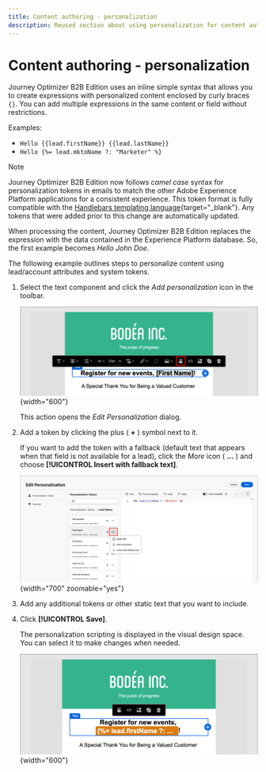 ```yaml
---
title: Content authoring - personalization
description: Reused section about using personalization for content authoring
---
```

# Content authoring - personalization

Journey Optimizer B2B Edition uses an inline simple syntax that allows you to create expressions with personalized content enclosed by curly braces `{}`. You can add multiple expressions in the same content or field without restrictions.

Examples:

* `Hello {{lead.firstName}} {{lead.lastName}}`
* `Hello {%= lead.mktoName ?: "Marketer" %}`

>[!NOTE]
>
>Journey Optimizer B2B Edition now follows _camel case_ syntax for personalization tokens in emails to match the other Adobe Experience Platform applications for a consistent experience. This token format is fully compatible with the [Handlebars templating language](https://handlebarsjs.com/guide/#what-is-handlebars){target="_blank"}. Any tokens that were added prior to this change are automatically updated.

When processing the content, Journey Optimizer B2B Edition replaces the expression with the data contained in the Experience Platform database. So, the first example becomes _Hello John Doe_.

The following example outlines steps to personalize content using lead/account attributes and system tokens.

1. Select the text component and click the _Add personalization_ icon in the toolbar.

   ![Click the Personalize icon](../assets/content-design-shared/visual-designer-personalize-icon.png){width="600"}

   This action opens the _Edit Personalization_ dialog.

1. Add a token by clicking the plus ( **+** ) symbol next to it.

   If you want to add the token with a fallback (default text that appears when that field is not available for a lead), click the _More_ icon ( **...** ) and choose **[!UICONTROL Insert with fallback text]**.

   ![Construct personalized text using tokens](../assets/content-design-shared/visual-designer-personalize-dialog-handlebar.png){width="700" zoomable="yes"}

1. Add any additional tokens or other static text that you want to include.

1. Click **[!UICONTROL Save]**.

   The personalization scripting is displayed in the visual design space. You can select it to make changes when needed. 

   ![Select personalization script](../assets/content-design-shared/visual-designer-select-personalization-script.png){width="600"}
